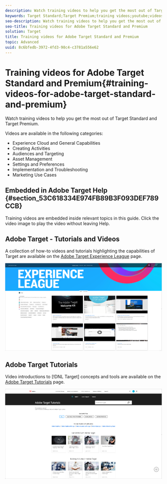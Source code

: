 ```yaml
---
description: Watch training videos to help you get the most out of Target Standard and Target Premium.
keywords: Target Standard;Target Premium;training videos;youtube;videos;video training
seo-description: Watch training videos to help you get the most out of Target Standard and Target Premium.
seo-title: Training videos for Adobe Target Standard and Premium
solution: Target
title: Training videos for Adobe Target Standard and Premium
topic: Advanced
uuid: 8c6bfedb-3972-4fd3-98c4-c3781a556e62
---
```


# Training videos for Adobe Target Standard and Premium{#training-videos-for-adobe-target-standard-and-premium}

Watch training videos to help you get the most out of Target Standard and Target Premium.

Videos are available in the following categories:

* Experience Cloud and General Capabilities 
* Creating Activities 
* Audiences and Targeting 
* Asset Management 
* Settings and Preferences 
* Implementation and Troubleshooting 
* Marketing Use Cases

## Embedded in Adobe Target Help {#section_53C618334E974FB89B3F093DEF789CCB}

Training videos are embedded inside relevant topics in this guide. Click the video image to play the video without leaving Help.

## Adobe Target - Tutorials and Videos

A collection of how-to videos and tutorials highlighting the capabilities of Target are available on the [Adobe Target Experience League](https://guided.adobe.com/#recommended/solutions/target) page. 

![Experience League videos](/help/c-intro/assets/experience-league.png)

## Adobe Target Tutorials

Video introductions to [!DNL Target] concepts and tools are available on  the [Adobe Target Tutorials](https://helpx.adobe.com/target/tutorials.html) page.

![Adobe Target Tutorials](/help/c-intro/assets/adobe-target-tutorials.png)